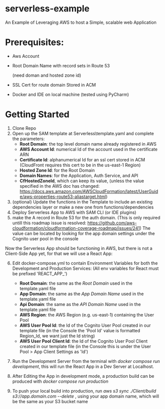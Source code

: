 # serverless-example

An Example of Leveraging AWS to host a Simple, scalable web Application

# Prerequisites:

- Aws Account
- Root Domain Name with record sets in Route 53  

  (need doman and hosted zone id)
- SSL Cert for route domain Stored in ACM 
- Docker and IDE on local machine (tested using PyCharm)

# Getting Started

1. Clone Repo
3. Open up the SAM template at Serverless\template.yaml and complete the parameters:
     - **Root Domain**: the top level domain name already registered in AWS
     - **AWS Account Id**: numerical Id of the account used in the certificate ARN
     - **Certificate Id**: alphanumerical Id for an ssl cert stored in ACM (CloudFront requires this cert to be in the us-east-1 Region)
     - **Hosted Zone Id**: for the Root Domain
     - **Domain Names**: for the Application, Auth Service, and API
     - **CfHostedZoneId**, which can keep its value, (unless the value specified in the AWS doc has changed: https://docs.aws.amazon.com/AWSCloudFormation/latest/UserGuide/aws-properties-route53-aliastarget.html)
4. (optional) Update the functions in the Template to include an existing dependencies layer or make a new one from functions/dependencies
5. Deploy Serverless App to AWS with SAM CLI (or IDE plugins)
6. make the A record in Route 53 for the auth domain. (This is only required untill this roadmap issue is resolved: https://github.com/aws-cloudformation/cloudformation-coverage-roadmap/issues/241) The value can be located by looking for the app domain settings under the Cognito user pool in the console

Now the Serverless App should be functioning in AWS, but there is not a Client-Side App yet, for that we will use a React App:

6. Edit docker-compose.yml to contain Environment Variables for both the Development and Production Services: (All env variables for React must be prefixed 'REACT_APP_')
   - **Root Domain**: the same as the *Root Domain* used in the template.yaml file
   - **App Domain**: the same as the *App Domain Name* used in the template.yaml file
   - **Api Domain**: the same as the *API Domain Name* used in the template.yaml file
   - **AWS Region**: the AWS Region (e.g. us-east-1) containing the User Pool
   - **AWS User Pool Id**: the Id of the Cognito User Pool created in our template file (in the Console the 'Pool Id' value is formatted Region_Id, we want just the Id string)
   - **AWS User Pool Client Id**: the Id of the Cognito User Pool Client created in our template file (in the Console this is under the User Pool > App Client Settings as 'Id')

7. Run the Development Server from the terminal with *docker compose run development*, this will run the React App in a Dev Server at Localhost.
8. After Editing the App in development mode, a production build can be produced with *docker compose run production* 
9. To push your local build into production, run *aws s3 sync ./Client/build s3://app.domain.com --delete* , using your app domain name, which will be the same as your S3 bucket name
